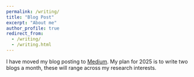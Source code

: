 ```yaml
---
permalink: /writing/
title: "Blog Post"
excerpt: "About me"
author_profile: true
redirect_from: 
  - /writing/
  - /writing.html
---
```


I have moved my blog posting to [Medium](https://medium.com/@zmackin307). My plan for 2025 is to write two blogs a month, these will range across my research interests. 
